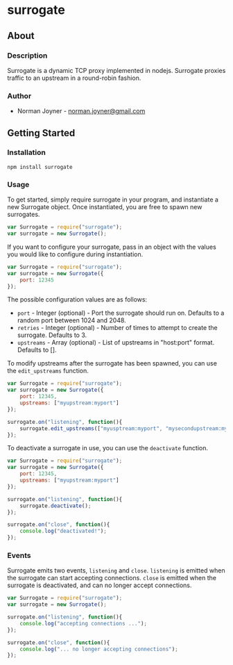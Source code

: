 surrogate
======

## About

### Description
Surrogate is a dynamic TCP proxy implemented in nodejs. Surrogate proxies traffic to an upstream in a round-robin fashion.

### Author
* Norman Joyner - <norman.joyner@gmail.com>

## Getting Started

### Installation
```npm install surrogate```

### Usage
To get started, simply require surrogate in your program, and instantiate a new Surrogate object. Once instantiated, you are free to spawn new surrogates.
```javascript
var Surrogate = require("surrogate");
var surrogate = new Surrogate();
```

If you want to configure your surrogate, pass in an object with the values you would like to configure during instantiation.
```javascript
var Surrogate = require("surrogate");
var surrogate = new Surrogate({
    port: 12345
});
```

The possible configuration values are as follows:
* ```port``` - Integer (optional) - Port the surrogate should run on. Defaults to a random port between 1024 and 2048.
* ```retries``` - Integer (optional) - Number of times to attempt to create the surrogate. Defaults to 3.
* ```upstreams``` - Array (optional) - List of upstreams in "host:port" format. Defaults to [].

To modify upstreams after the surrogate has been spawned, you can use the ```edit_upstreams``` function.
```javascript
var Surrogate = require("surrogate");
var surrogate = new Surrogate({
    port: 12345,
    upstreams: ["myupstream:myport"]
});

surrogate.on("listening", function(){
    surrogate.edit_upstreams(["myusptream:myport", "mysecondupstream:mysecondport"]);
});
```

To deactivate a surrogate in use, you can use the ```deactivate``` function.
```javascript
var Surrogate = require("surrogate");
var surrogate = new Surrogate({
    port: 12345,
    upstreams: ["myupstream:myport"]
});

surrogate.on("listening", function(){
    surrogate.deactivate();
});

surrogate.on("close", function(){
    console.log("deactivated!");
});
```

### Events
Surrogate emits two events, ```listening``` and ```close```. ```listening``` is emitted when the surrogate can start accepting connections. ```close``` is emitted when the surrogate is deactivated, and can no longer accept connections.
```javascript
var Surrogate = require("surrogate");
var surrogate = new Surrogate();

surrogate.on("listening", function(){
    console.log("accepting connections ...");
});

surrogate.on("close", function(){
    console.log("... no longer accepting connections");
});
```
